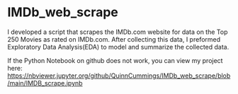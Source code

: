 # IMDb_web_scrape

I developed a script that scrapes the IMDb.com website for data on the Top 250 Movies as rated on IMDb.com. After collecting this data, I preformed Exploratory Data Analysis(EDA) to model and summarize the collected data.

If the Python Notebook on github does not work, you can view my project here: 
https://nbviewer.jupyter.org/github/QuinnCummings/IMDb_web_scrape/blob/main/IMDB_scrape.ipynb
